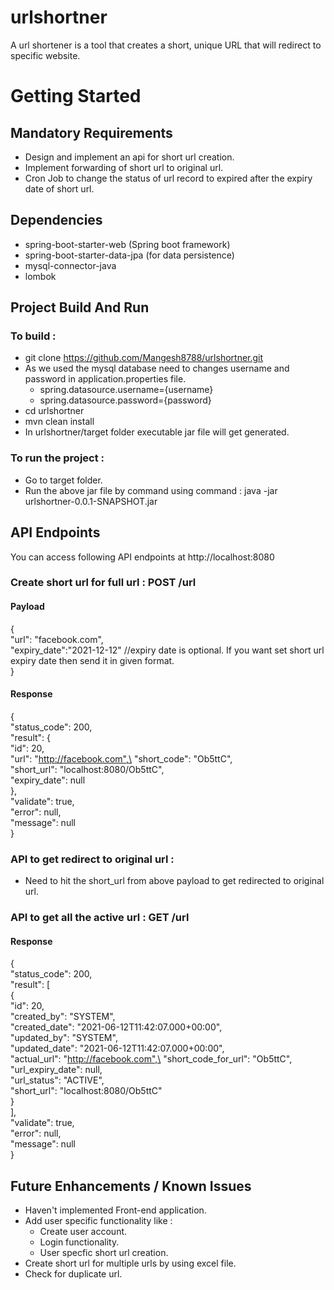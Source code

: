 # urlshortner
A url shortener is a tool that creates a short, unique URL that will redirect to specific website.

# Getting Started

## Mandatory Requirements
- Design and implement an api for short url creation.
- Implement forwarding of short url to original url.
- Cron Job to change the status of url record to expired after the expiry date of short url.

## Dependencies
- spring-boot-starter-web (Spring boot framework)
- spring-boot-starter-data-jpa (for data persistence)
- mysql-connector-java
- lombok

## Project Build And Run
### To build :
- git clone https://github.com/Mangesh8788/urlshortner.git
- As we used the mysql database need to changes username and password in application.properties file.
    - spring.datasource.username={username}
    - spring.datasource.password={password}
- cd urlshortner
- mvn clean install
- In urlshortner/target folder executable jar file will get generated.
### To run the project :
- Go to target folder.
- Run the above jar file by command using command : java -jar urlshortner-0.0.1-SNAPSHOT.jar

## API Endpoints
You can access following API endpoints at http://localhost:8080
### Create short url for full url : POST /url
#### Payload
{\
    "url": "facebook.com",\
    "expiry_date":"2021-12-12"  //expiry date is optional. If you want set short url expiry date then send it in given format.\
}

#### Response
{\
    "status_code": 200,\
    "result": {\
        "id": 20,\
        "url": "http://facebook.com",\
        "short_code": "Ob5ttC",\
        "short_url": "localhost:8080/Ob5ttC",\
        "expiry_date": null\
    },\
    "validate": true,\
    "error": null,\
    "message": null\
}

### API to get redirect to original url :
- Need to hit the short_url from above payload to get redirected to original url.

### API to get all the active url : GET /url
#### Response
{\
    "status_code": 200,\
    "result": [\
        {\
            "id": 20,\
            "created_by": "SYSTEM",\
            "created_date": "2021-06-12T11:42:07.000+00:00",\
            "updated_by": "SYSTEM",\
            "updated_date": "2021-06-12T11:42:07.000+00:00",\
            "actual_url": "http://facebook.com",\
            "short_code_for_url": "Ob5ttC",\
            "url_expiry_date": null,\
            "url_status": "ACTIVE",\
            "short_url": "localhost:8080/Ob5ttC"\
        }\
    ],\
    "validate": true,\
    "error": null,\
    "message": null\
}

## Future Enhancements / Known Issues
- Haven't implemented Front-end application.
- Add user specific functionality like :
  - Create user account.
  - Login functionality.
  - User specfic short url creation.
- Create short url for multiple urls by using excel file.
- Check for duplicate url.
